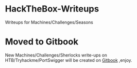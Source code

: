 # HackTheBox-Writeups
Writeups for Machines/Challenges/Seasons

# Moved to Gitbook

New Machines/Challenges/Sherlocks write-ups on HTB/Tryhackme/PortSwigger will be created on [Gitbook](https://mux1337.gitbook.io/mux1337/) ,enjoy.
